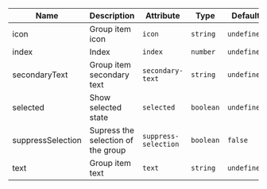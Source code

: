 | Name       | Description                   | Attribute        | Type                                      | Default             |
|------------|-------------------------------|------------------|-------------------------------------------|---------------------|
|icon| Group item icon | `icon` | `string` | `undefined` |
|index| Index | `index` | `number` | `undefined` |
|secondaryText| Group item secondary text | `secondary-text` | `string` | `undefined` |
|selected| Show selected state | `selected` | `boolean` | `undefined` |
|suppressSelection| Supress the selection of the group | `suppress-selection` | `boolean` | `false` |
|text| Group item text | `text` | `string` | `undefined` |

